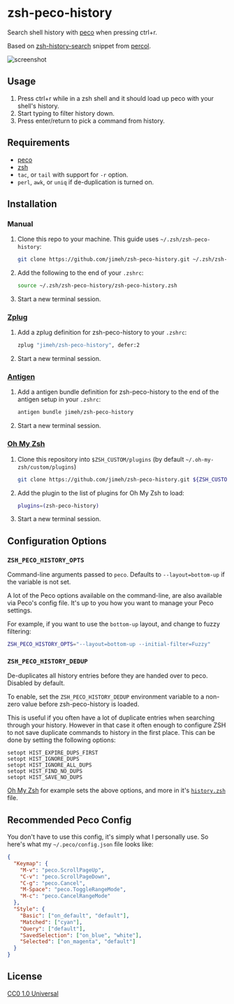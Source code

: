 # zsh-peco-history

Search shell history with [peco](https://github.com/peco/peco) when pressing
ctrl+r.

Based on [zsh-history-search](https://github.com/mooz/percol#zsh-history-search)
snippet from [percol](https://github.com/mooz/percol).

![screenshot](https://github.com/jimeh/zsh-peco-history/raw/master/screenshot.png)

## Usage

1. Press ctrl+r while in a zsh shell and it should load up peco with your
   shell's history.
2. Start typing to filter history down.
3. Press enter/return to pick a command from history.

## Requirements

- [peco](https://github.com/peco/peco)
- [zsh](https://www.zsh.org/)
- `tac`, or `tail` with support for `-r` option.
- `perl`, `awk`, or `uniq` if de-duplication is turned on.

## Installation

### Manual

1. Clone this repo to your machine. This guide uses `~/.zsh/zsh-peco-history`:

    ```sh
    git clone https://github.com/jimeh/zsh-peco-history.git ~/.zsh/zsh-peco-history
    ```

2. Add the following to the end of your `.zshrc`:

    ```sh
    source ~/.zsh/zsh-peco-history/zsh-peco-history.zsh
    ```

3. Start a new terminal session.

### [Zplug](https://github.com/b4b4r07/zplug)

1. Add a zplug definition for zsh-peco-history to your `.zshrc`:

    ```sh
    zplug "jimeh/zsh-peco-history", defer:2
    ```

2. Start a new terminal session.

### [Antigen](https://github.com/zsh-users/antigen)

1. Add a antigen bundle definition for zsh-peco-history to the end of the
   antigen setup in your `.zshrc`:

    ```sh
    antigen bundle jimeh/zsh-peco-history
    ```

2. Start a new terminal session.

### [Oh My Zsh](https://github.com/robbyrussell/oh-my-zsh)

1. Clone this repository into `$ZSH_CUSTOM/plugins` (by default
   `~/.oh-my-zsh/custom/plugins`)

    ```sh
    git clone https://github.com/jimeh/zsh-peco-history.git ${ZSH_CUSTOM:-~/.oh-my-zsh/custom}/plugins/zsh-peco-history
    ```

2. Add the plugin to the list of plugins for Oh My Zsh to load:

    ```sh
    plugins=(zsh-peco-history)
    ```

3. Start a new terminal session.

## Configuration Options

### `ZSH_PECO_HISTORY_OPTS`

Command-line arguments passed to `peco`. Defaults to `--layout=bottom-up` if the
variable is not set.

A lot of the Peco options available on the command-line, are also available via
Peco's config file. It's up to you how you want to manage your Peco settings.

For example, if you want to use the `bottom-up` layout, and change to fuzzy
filtering:

```bash
ZSH_PECO_HISTORY_OPTS="--layout=bottom-up --initial-filter=Fuzzy"
```

### `ZSH_PECO_HISTORY_DEDUP`

De-duplicates all history entries before they are handed over to peco. Disabled
by default.

To enable, set the `ZSH_PECO_HISTORY_DEDUP` environment variable to a non-zero
value before zsh-peco-history is loaded.

This is useful if you often have a lot of duplicate entries when searching
through your history. However in that case it often enough to configure ZSH to
not save duplicate commands to history in the first place. This can be done by
setting the following options:

```
setopt HIST_EXPIRE_DUPS_FIRST
setopt HIST_IGNORE_DUPS
setopt HIST_IGNORE_ALL_DUPS
setopt HIST_FIND_NO_DUPS
setopt HIST_SAVE_NO_DUPS
```

[Oh My Zsh](https://github.com/robbyrussell/oh-my-zsh) for example sets the
above options, and more in it's
[`history.zsh`](https://github.com/mattjj/my-oh-my-zsh/blob/b1d4bab329456e9a4af49237064d9a3b6566f1b0/history.zsh)
file.

## Recommended Peco Config

You don't have to use this config, it's simply what I personally use. So here's
what my `~/.peco/config.json` file looks like:

```json
{
  "Keymap": {
    "M-v": "peco.ScrollPageUp",
    "C-v": "peco.ScrollPageDown",
    "C-g": "peco.Cancel",
    "M-Space": "peco.ToggleRangeMode",
    "M-c": "peco.CancelRangeMode"
  },
  "Style": {
    "Basic": ["on_default", "default"],
    "Matched": ["cyan"],
    "Query": ["default"],
    "SavedSelection": ["on_blue", "white"],
    "Selected": ["on_magenta", "default"]
  }
}
```

## License

[CC0 1.0 Universal](https://creativecommons.org/publicdomain/zero/1.0/)
